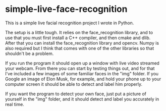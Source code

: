 # simple-live-face-recognition

This is a simple live facial recognition project I wrote in Python.

The setup is a little tough. It relies on the face_recognition library, and to use that you must first install a C++ compiler, and then cmake and dlib. After that you can install the face_recognition library and opencv. Numpy is also required but I think that comes with one of the other libraries so that shouldn't be a problem.

If you run the program it should open up a window with live video streamed your webcam. From there you can start by testing things out, and for that I've included a few images of some familiar faces in the "img" folder. If you Google an image of Elon Musk, for example, and hold your phone up to your computer screen it should be able to detect and label him properly.

If you want the program to detect your own face, just put a picture of yourself in the "img" folder, and it should detect and label you accurately in real time.
